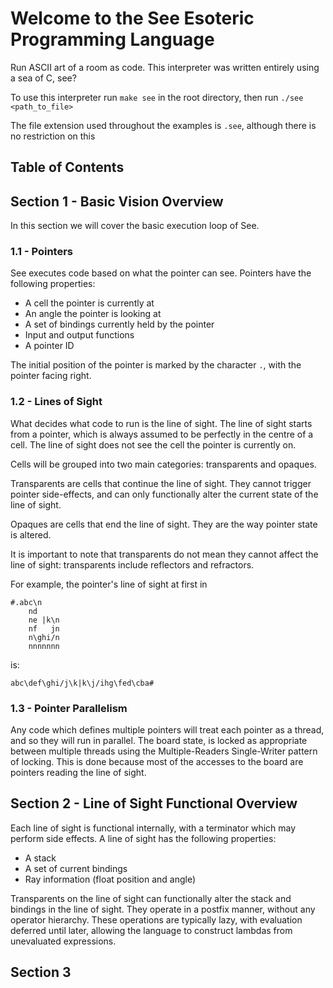 
# Welcome to the See Esoteric Programming Language

Run ASCII art of a room as code. This interpreter was written entirely using a sea of C, see?

To use this interpreter run `make see` in the root directory, then run `./see <path_to_file>`

The file extension used throughout the examples is `.see`, although there is no restriction on this

## Table of Contents

## Section 1 - Basic Vision Overview

In this section we will cover the basic execution loop of See.

### 1.1 - Pointers

See executes code based on what the pointer can see. Pointers have the following properties:

- A cell the pointer is currently at
- An angle the pointer is looking at
- A set of bindings currently held by the pointer
- Input and output functions
- A pointer ID

The initial position of the pointer is marked by the character `.`, with the pointer facing right.

### 1.2 - Lines of Sight

What decides what code to run is the line of sight. The line of sight starts from a pointer, which is always assumed to be perfectly in the centre of a cell. The line of sight does not see the cell the pointer is currently on.

Cells will be grouped into two main categories: transparents and opaques.

Transparents are cells that continue the line of sight. They cannot trigger pointer side-effects, and can only functionally alter the current state of the line of sight.

Opaques are cells that end the line of sight. They are the way pointer state is altered.

It is important to note that transparents do not mean they cannot affect the line of sight: transparents include reflectors and refractors.

For example, the pointer's line of sight at first in

``` See
#.abc\n
    nd 
    ne |k\n
    nf   jn
    n\ghi/n
    nnnnnnn
```

is:

`abc\def\ghi/j\k|k\j/ihg\fed\cba#`

### 1.3 - Pointer Parallelism

Any code which defines multiple pointers will treat each pointer as a thread, and so they will run in parallel. The board state, is locked as appropriate between multiple threads using the Multiple-Readers Single-Writer pattern of locking. This is done because most of the accesses to the board are pointers reading the line of sight.

## Section 2 - Line of Sight Functional Overview

Each line of sight is functional internally, with a terminator which may perform side effects. A line of sight has the following properties:

- A stack
- A set of current bindings
- Ray information (float position and angle)

Transparents on the line of sight can functionally alter the stack and bindings in the line of sight. They operate in a postfix manner, without any operator hierarchy. These operations are typically lazy, with evaluation deferred until later, allowing the language to construct lambdas from unevaluated expressions.

## Section 3
